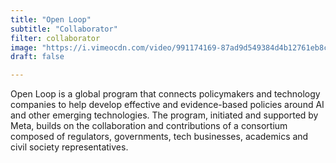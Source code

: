 ```yaml
---
title: "Open Loop"
subtitle: "Collaborator"
filter: collaborator
image: "https://i.vimeocdn.com/video/991174169-87ad9d549384d4b12761eb8c42ac7db89c5bcf8ecc0739c93c4f9870513439c1-d_640?f=webp"
draft: false

---
```

Open Loop is a global program that connects policymakers and technology companies to help develop effective and evidence-based policies around AI and other emerging technologies. The program, initiated and supported by Meta, builds on the collaboration and contributions of a consortium composed of regulators, governments, tech businesses, academics and civil society representatives.